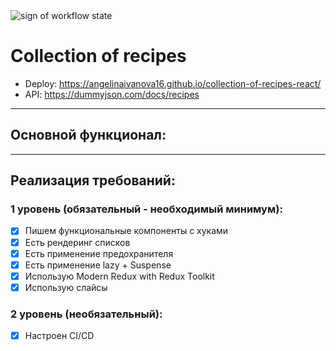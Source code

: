<img src="https://github.com/angelinaivanova16/collection-of-recipes-react/actions/workflows/workflow.yml/badge.svg" alt="sign of workflow state">

# Collection of recipes

- Deploy: https://angelinaivanova16.github.io/collection-of-recipes-react/
- API: https://dummyjson.com/docs/recipes

---
## Основной функционал:
---
## Реализация требований:
### 1 уровень (обязательный - необходимый минимум):
- [x] Пишем функциональные компоненты c хуками
- [x] Есть рендеринг списков
- [x] Есть применение предохранителя
- [x] Есть применение lazy + Suspense
- [x] Использую Modern Redux with Redux Toolkit
- [x] Использую слайсы

### 2 уровень (необязательный):
- [x] Настроен CI/CD
